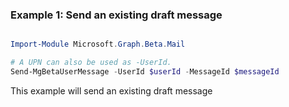 ### Example 1: Send an existing draft message

```powershell

Import-Module Microsoft.Graph.Beta.Mail

# A UPN can also be used as -UserId.
Send-MgBetaUserMessage -UserId $userId -MessageId $messageId

```
This example will send an existing draft message

